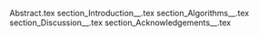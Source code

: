 Abstract.tex
section_Introduction__.tex
section_Algorithms__.tex
section_Discussion__.tex
section_Acknowledgements__.tex